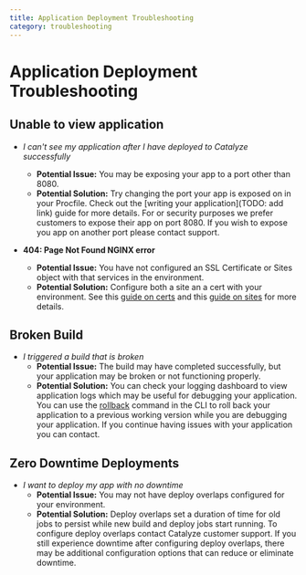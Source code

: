 ```yaml
---
title: Application Deployment Troubleshooting
category: troubleshooting
---
```


# Application Deployment Troubleshooting

## Unable to view application
- *I can't see my application after I have deployed to Catalyze successfully*
	- **Potential Issue:** You may be exposing your app to a port other than 8080.
	- **Potential Solution:** Try changing the port your app is exposed on in your Procfile. Check out the [writing your application](TODO: add link) guide for more details. For or security purposes we prefer customers to expose their app on port 8080.  If you wish to expose you app on another port please contact support.
	
- **404: Page Not Found NGINX error**
    - **Potential Issue:** You have not configured an SSL Certificate or Sites object with that services in the environment.
    - **Potential Solution:** Configure both a site an a cert with your environment. See this [guide on certs](/stratum/articles/guides/self-service-SSL/) and this [guide on sites](/stratum/articles/initial-setup/#sites-setup) for more details.

## Broken Build
- *I triggered a build that is broken*
	- **Potential Issue:** The build may have completed successfully, but your application may be broken or not functioning properly.
	- **Potential Solution:** You can check your logging dashboard to view application logs which may be useful for debugging your application. You can use the [rollback](https://resources.catalyze.io/paas/paas-cli-reference/#rollback) command in the CLI to roll back your application to a previous working version while you are debugging your application.  If you continue having issues with your application you can contact.

## Zero Downtime Deployments
- *I want to deploy my app with no downtime*
	- **Potential Issue:** You may not have deploy overlaps configured for your environment.  
	- **Potential Solution:** Deploy overlaps set a duration of time for old jobs to persist while new build and deploy jobs start running.  To configure deploy overlaps contact Catalyze customer support.  If you still experience downtime after configuring deploy overlaps, there may be additional configuration options that can reduce or eliminate downtime.


